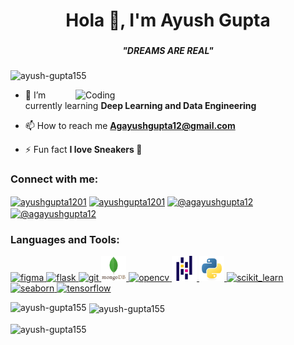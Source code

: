 <h1 align="center">Hola 👋, I'm Ayush Gupta</h1>
<h3 align="center"Software Enginnering | Data Science | Machine Learning | UI/UX enthusiast | Undergrad, VIT Bhopal</h3>
<h5 align="center">"DREAMS ARE REAL"</h5>

<p align="left"> <img src="https://komarev.com/ghpvc/?username=ayush-gupta155&label=Profile%20views&color=0e75b6&style=flat" alt="ayush-gupta155" /> </p>


<img align="right" alt="Coding" width="400" src="https://media.giphy.com/media/IcZhFmufozDCij3p22/giphy.gif">


- 🌱 I’m currently learning **Deep Learning and Data Engineering**

- 📫 How to reach me **Agayushgupta12@gmail.com**

- ⚡ Fun fact **I love Sneakers 👟**

<h3 align="left">Connect with me:</h3>
<p align="left">
<a href="https://twitter.com/ayushgupta1201" target="blank"><img align="center" src="https://img.shields.io/badge/Twitter-1DA1F2?style=for-the-badge&logo=twitter&logoColor=white" alt="ayushgupta1201" height="30" width="50" /></a>
<a href="https://linkedin.com/in/ayushgupta1201" target="blank"><img align="center" src="https://img.shields.io/badge/LinkedIn-0077B5?style=for-the-badge&logo=linkedin&logoColor=white" alt="ayushgupta1201" height="30" width="60" /></a>
<a href="https://ayush-gupta155.github.io/Portfolio-Ayush-Gupta/" target="blank"><img align="center" src="" alt="@agayushgupta12" height="30" width="50" /></a>
<a href="https://medium.com/@agayushgupta12" target="blank"><img align="center" src="https://img.shields.io/badge/Medium-12100E?style=for-the-badge&logo=medium&logoColor=white" alt="@agayushgupta12" height="30" width="50" /></a>
<!-- <a href="https://instagram.com/ayush.gupta__12" target="blank"><img align="center" src="https://raw.githubusercontent.com/rahuldkjain/github-profile-readme-generator/master/src/images/icons/Social/instagram.svg" alt="ayush.gupta__12" height="30" width="40" /></a> -->
</p>

<h3 align="left">Languages and Tools:</h3>
<p align="left"> <a href="https://www.figma.com/" target="_blank" rel="noreferrer"> <img src="https://www.vectorlogo.zone/logos/figma/figma-icon.svg" alt="figma" width="40" height="40"/> </a> <a href="https://flask.palletsprojects.com/" target="_blank" rel="noreferrer"> <img src="https://www.vectorlogo.zone/logos/pocoo_flask/pocoo_flask-icon.svg" alt="flask" width="40" height="40"/> </a> <a href="https://git-scm.com/" target="_blank" rel="noreferrer"> <img src="https://www.vectorlogo.zone/logos/git-scm/git-scm-icon.svg" alt="git" width="40" height="40"/> </a> <a href="https://www.mongodb.com/" target="_blank" rel="noreferrer"> <img src="https://raw.githubusercontent.com/devicons/devicon/master/icons/mongodb/mongodb-original-wordmark.svg" alt="mongodb" width="40" height="40"/> </a> <a href="https://opencv.org/" target="_blank" rel="noreferrer"> <img src="https://www.vectorlogo.zone/logos/opencv/opencv-icon.svg" alt="opencv" width="40" height="40"/> </a> <a href="https://pandas.pydata.org/" target="_blank" rel="noreferrer"> <img src="https://raw.githubusercontent.com/devicons/devicon/2ae2a900d2f041da66e950e4d48052658d850630/icons/pandas/pandas-original.svg" alt="pandas" width="40" height="40"/> </a> <a href="https://www.python.org" target="_blank" rel="noreferrer"> <img src="https://raw.githubusercontent.com/devicons/devicon/master/icons/python/python-original.svg" alt="python" width="40" height="40"/> </a> <a href="https://scikit-learn.org/" target="_blank" rel="noreferrer"> <img src="https://upload.wikimedia.org/wikipedia/commons/0/05/Scikit_learn_logo_small.svg" alt="scikit_learn" width="40" height="40"/> </a> <a href="https://seaborn.pydata.org/" target="_blank" rel="noreferrer"> <img src="https://seaborn.pydata.org/_images/logo-mark-lightbg.svg" alt="seaborn" width="40" height="40"/> </a> <a href="https://www.tensorflow.org" target="_blank" rel="noreferrer"> <img src="https://www.vectorlogo.zone/logos/tensorflow/tensorflow-icon.svg" alt="tensorflow" width="40" height="40"/> </a> </p>

<p><img align="left" src="https://github-readme-stats.vercel.app/api/top-langs?username=ayush-gupta155&show_icons=true&locale=en&layout=compact" alt="ayush-gupta155" /></p>

<p>&nbsp;<img align="center" src="https://github-readme-stats.vercel.app/api?username=ayush-gupta155&show_icons=true&locale=en" alt="ayush-gupta155" /></p>

<p><img align="center" src="https://github-readme-streak-stats.herokuapp.com/?user=ayush-gupta155&" alt="ayush-gupta155" /></p>

